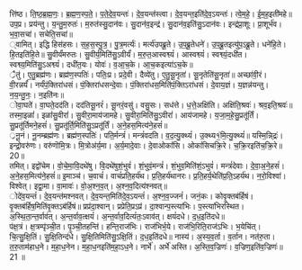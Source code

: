 

  
त्ति॑ष्ठ। ति॒ष्ठ॒ब्र॒ह्म॒णः॒। ब्र॒ह्म॒ण॒स्प॒ते॒। प॒ते॒दे॒व॒यन्तः॑। दे॒व॒यन्त॑स्त्वा। दे॒व॒यन्त॒इति॑दे॒व॒ऽयन्तः॑। त्वे॒म॒हे॒। ई॒म॒ह॒इती॑महे॥ उप॒प्र। प्रय॑न्तु। य॒न्तु॒म॒रुतः॑। म॒रुत॑स्सु॒दान॑वः। सु॒दान॑व॒इन्द्र॑। सु॒दान॑व॒इति॑सु॒ऽदान॑वः। इन्द्र॑प्रा॒शूः। प्रा॒शूर्भ॑व। भ॒वा॒सचा॑। सचेति॒सचा॑॥  
्वामित्। इद्धि हिस॑हसः। स॒ह॒स॒स्पु॒त्र॒। पु॒त्र॒मर्त्यः॑। मर्त्य॑उपब्रू॒ते। उ॒प॒ब्रू॒तेधने॑। उ॒प॒ब्रू॒तइत्यु॑प॒ऽब्रू॒ते। धने॑हि॒ते। हि॒तइति॑हि॒ते॥ सु॒वीर्यं॑मरुतः। सु॒वीर्य॒मिति॑सु॒ऽवीर्यं॑। म॒रु॒त॒आस्वश्व्यं॑। आस्वश्व्यं॑। स्वश्व्यं॒दधी॑त। स्वश्व्य॒मिति॑सु॒ऽअश्व्यं॑। दधी॑त॒यः। योवः॑। व॒आ॒च॒के। आ॒च॒कइत्या॑ऽच॒के॥  
्रैतु॑। ए॒तु॒ब्रह्म॑णः। ब्रह्म॑ण॒स्पतिः॑। पतिः॒प्र। प्रदे॒वी। दैव्ये॑तु। ए॒तु॒सू॒नृता॑। सू॒नृतेति॑सू॒नृता॑॥ अच्छा॑वी॒रं। वी॒रन्नर्यं॑। नर्यं॑पं॒क्तिरा॑धसं। पं॒क्तिरा॑धसन्दे॒वाः। पं॒क्तिरा॑धस॒मिति॑पं॒क्तिऽरा॑धसं। दे॒वाय॒ज्ञं। य॒ज्ञन्न॑यन्तु। न॒य॒न्तु॒नः॒। न॒इति॑नः॥  
ोवा॒घते॑। वा॒घते॒दद॑ति। दद॑तिसू॒नरं॑। सू॒नरं॒वसु॑। वसु॒सः। सध॑त्ते। ध॒त्ते॒अक्षि॑ति। अक्षि॑ति॒श्रवः॑। श्रव॒इति॒श्रवः॑॥ तस्मा॒इळां॑। इळां॑सु॒वीरां॑। सु॒वीरा॒माय॑जामहे। सु॒वीरा॒मिति॑सु॒ऽवीरां॑। आय॑जामहे। य॒जा॒म॒हे॒सु॒प्रतू॑र्तिं। सु॒प्रतू॑र्तिमने॒हसं॑। सु॒प्रतू॑र्ति॒मिति॑सु॒ऽप्रतू॑र्तिं। अ॒ने॒हस॒मित्य॑ने॒हसं॑॥  
्रनू॒नं। नू॒नम्ब्रह्म॑णः। ब्रह्म॑ण॒स्पतिः॑। पति॒र्मन्त्रं॑। मन्त्रं॑वदति। व॒द॒त्यु॒क्थ्यं॑। उ॒क्थ्य१॒॑मि॒त्यु॒क्थ्यं॑॥ यस्मि॒न्नि्द्रः॑। इन्द्रो॒वरु॑णः। वरु॑णॊमि॒त्रः। मि॒त्रोअ॑र्य॒मा। अ॒र्य॒मादे॒वाः। दे॒वाओकां॑सि। ओकां॑सिचक्रि॒रे। च॒क्रि॒रइति॑च॒क्रि॒रे॥ 20॥  
तमित्। इद्वो॑चेम। वो॒चे॒मा॒वि॒दथे॑षु। वि॒दथे॑षुशं॒भुवं॑। शं॒भुवं॒मन्त्रं॑। शं॒भुव॒मिति॑शं॒ऽभुवं॑। मन्त्रं॑देवाः। दे॒वा॒अ॒ने॒हसं॑। अ॒ने॒हस॒मित्य॑ने॒हसं॑॥ इ॒माञ्च॑। च॒वाचं॑। वाचं॑प्रति॒हर्य॑थ। प्र॒ति॒हर्य॑थानरः। प्र॒ति॒हर्य॒थेति॑प्र॒ति॒ऽहर्य॑थ। न॒रो॒विश्वा॑। विश्वेत्। इद्वा॒मा। वा॒मावः॑। वो॒अ॒श्न॒व॒त्। अ॒श्न॒व॒दित्य॑श्नवत्॥  
ोदे॑व॒यन्तं॑। दे॒व॒यन्त॑मश्नवत्। दे॒व॒यन्त॒मिति॑दे॒व॒ऽयन्तं॑। अ॒श्न॒व॒ज्जनं॑। जनं॒कः। कोवृ॒क्तब॑र्हिषं। वृ॒क्तब॑र्हिष॒मिति॑वृ॒क्तऽब॑र्हिषं॥ प्रप्र॑दा॒श्वान्। प्रप्रेति॒प्रऽप्र॑। दा॒श्वान्प॒स्त्या॑भिः। प॒स्त्या॑भिरस्थित। अ॒स्थि॒ता॒न्त॒र्वाव॑त्। अ॒न्त॒र्वाव॒त्क्षयं॑। अ॒न्त॒र्वाव॒दित्यं॑तः॒ऽवाव॑त्। क्षयं॑दधे। द॒ध॒इति॑दधे॥  
प॑क्ष॒त्रं। क्ष॒त्रम्पृ॑ञ्ची॒त। पृ॒ञ्ची॒तहन्ति॑। हन्ति॒राज॑भिः। राज॑भिर्भ॒ये। राज॑भि॒रिति॒राज॑ऽभिः। भ॒येचि॑त्। चि॒त्सु॒क्षि॒तिं। सु॒क्षि॒तिन्द॑धे। सु॒क्षि॒तिमिति॑सु॒ऽक्षि॒तिं। द॒ध॒इति॑दधे॥ नास्य॑। अ॒स्य॒व॒र्ता। व॒र्तान। नत॑रु॒ता। त॒रु॒ताम॑हाध॒ने। म॒हा॒ध॒नेन। म॒हा॒ध॒नइति॑म॒हा॒ऽध॒ने। नार्भे॑। अर्भे॑ अस्ति। अ॒स्ति॒व॒ज्रिणः॑। व॒ज्रिण॒इति॑व॒ज्रिणः॑॥ 21 ॥  
